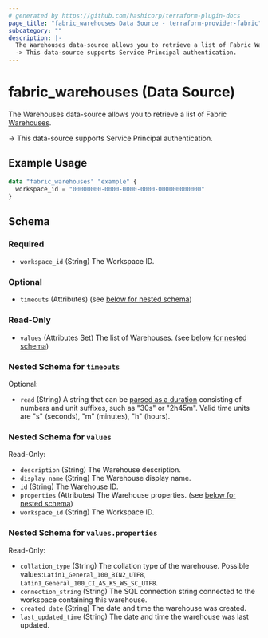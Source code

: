 ```yaml
---
# generated by https://github.com/hashicorp/terraform-plugin-docs
page_title: "fabric_warehouses Data Source - terraform-provider-fabric"
subcategory: ""
description: |-
  The Warehouses data-source allows you to retrieve a list of Fabric Warehouses https://learn.microsoft.com/fabric/data-warehouse/data-warehousing.
  -> This data-source supports Service Principal authentication.
---
```


# fabric_warehouses (Data Source)

The Warehouses data-source allows you to retrieve a list of Fabric [Warehouses](https://learn.microsoft.com/fabric/data-warehouse/data-warehousing).

-> This data-source supports Service Principal authentication.

## Example Usage

```terraform
data "fabric_warehouses" "example" {
  workspace_id = "00000000-0000-0000-0000-000000000000"
}
```

<!-- schema generated by tfplugindocs -->
## Schema

### Required

- `workspace_id` (String) The Workspace ID.

### Optional

- `timeouts` (Attributes) (see [below for nested schema](#nestedatt--timeouts))

### Read-Only

- `values` (Attributes Set) The list of Warehouses. (see [below for nested schema](#nestedatt--values))

<a id="nestedatt--timeouts"></a>

### Nested Schema for `timeouts`

Optional:

- `read` (String) A string that can be [parsed as a duration](https://pkg.go.dev/time#ParseDuration) consisting of numbers and unit suffixes, such as "30s" or "2h45m". Valid time units are "s" (seconds), "m" (minutes), "h" (hours).

<a id="nestedatt--values"></a>

### Nested Schema for `values`

Read-Only:

- `description` (String) The Warehouse description.
- `display_name` (String) The Warehouse display name.
- `id` (String) The Warehouse ID.
- `properties` (Attributes) The Warehouse properties. (see [below for nested schema](#nestedatt--values--properties))
- `workspace_id` (String) The Workspace ID.

<a id="nestedatt--values--properties"></a>

### Nested Schema for `values.properties`

Read-Only:

- `collation_type` (String) The collation type of the warehouse. Possible values:`Latin1_General_100_BIN2_UTF8`, `Latin1_General_100_CI_AS_KS_WS_SC_UTF8`.
- `connection_string` (String) The SQL connection string connected to the workspace containing this warehouse.
- `created_date` (String) The date and time the warehouse was created.
- `last_updated_time` (String) The date and time the warehouse was last updated.

